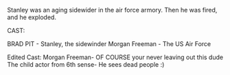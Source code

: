 Stanley was an aging sidewider in the air force armory. Then he was fired, and he exploded.



CAST:

  BRAD PIT - Stanley, the sidewinder
  Morgan Freeman - The US Air Force

  Edited Cast: Morgan Freeman- OF COURSE your never leaving out this dude
  The child actor from 6th sense- He sees dead people :)
